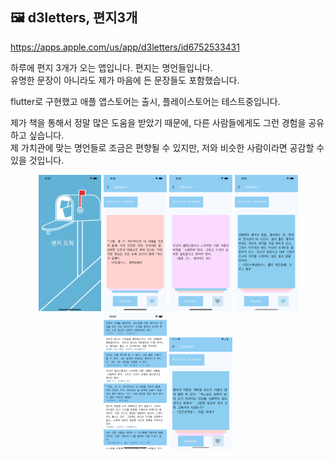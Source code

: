 ## 🖼️ d3letters, 편지3개
https://apps.apple.com/us/app/d3letters/id6752533431

하루에 편지 3개가 오는 앱입니다. 편지는 명언들입니다.<br>
유명한 문장이 아니라도 제가 마음에 든 문장들도 포함했습니다.

flutter로 구현했고 애플 앱스토어는 출시, 플레이스토어는 테스트중입니다.

제가 책을 통해서 정말 많은 도움을 받았기 때문에, 다른 사람들에게도 그런 경험을 공유하고 싶습니다.<br>
제 가치관에 맞는 명언들로 조금은 편향될 수 있지만, 저와 비슷한 사람이라면 공감할 수 있을 것입니다.<br>
<p align="center">
 <img src="git_assets/image1.png" width="20%"/>  <img src="git_assets/image2.png" width="20%"/>   <img src="git_assets/image3.png" width="20%"/> 
 <img src="git_assets/image4.png" width="20%"/> <img src="git_assets/image5.png" width="20%"/> <img src="git_assets/image6.png" width="20%"/>
</p>


